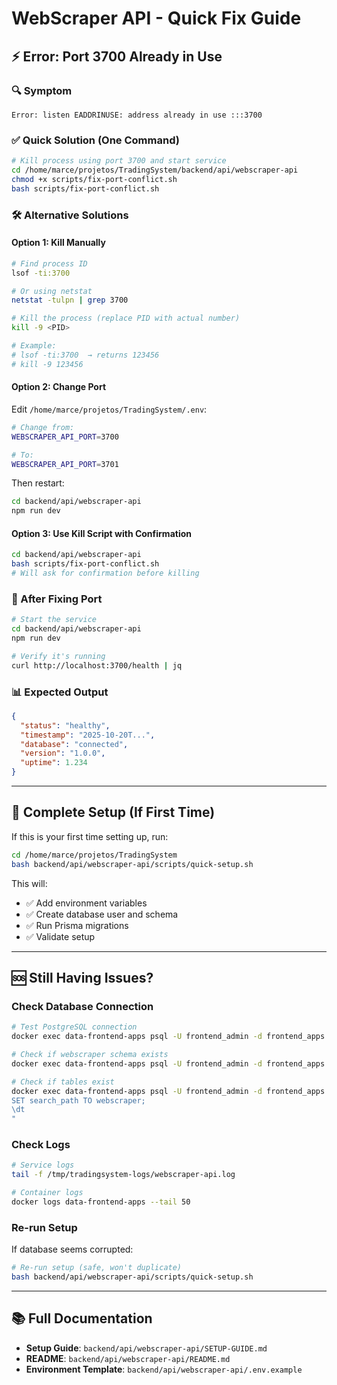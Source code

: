 # WebScraper API - Quick Fix Guide

## ⚡ Error: Port 3700 Already in Use

### 🔍 Symptom

```
Error: listen EADDRINUSE: address already in use :::3700
```

### ✅ Quick Solution (One Command)

```bash
# Kill process using port 3700 and start service
cd /home/marce/projetos/TradingSystem/backend/api/webscraper-api
chmod +x scripts/fix-port-conflict.sh
bash scripts/fix-port-conflict.sh
```

### 🛠️ Alternative Solutions

#### Option 1: Kill Manually

```bash
# Find process ID
lsof -ti:3700

# Or using netstat
netstat -tulpn | grep 3700

# Kill the process (replace PID with actual number)
kill -9 <PID>

# Example:
# lsof -ti:3700  → returns 123456
# kill -9 123456
```

#### Option 2: Change Port

Edit `/home/marce/projetos/TradingSystem/.env`:

```bash
# Change from:
WEBSCRAPER_API_PORT=3700

# To:
WEBSCRAPER_API_PORT=3701
```

Then restart:

```bash
cd backend/api/webscraper-api
npm run dev
```

#### Option 3: Use Kill Script with Confirmation

```bash
cd backend/api/webscraper-api
bash scripts/fix-port-conflict.sh
# Will ask for confirmation before killing
```

### 🔄 After Fixing Port

```bash
# Start the service
cd backend/api/webscraper-api
npm run dev

# Verify it's running
curl http://localhost:3700/health | jq
```

### 📊 Expected Output

```json
{
  "status": "healthy",
  "timestamp": "2025-10-20T...",
  "database": "connected",
  "version": "1.0.0",
  "uptime": 1.234
}
```

---

## 🚀 Complete Setup (If First Time)

If this is your first time setting up, run:

```bash
cd /home/marce/projetos/TradingSystem
bash backend/api/webscraper-api/scripts/quick-setup.sh
```

This will:
- ✅ Add environment variables
- ✅ Create database user and schema
- ✅ Run Prisma migrations
- ✅ Validate setup

---

## 🆘 Still Having Issues?

### Check Database Connection

```bash
# Test PostgreSQL connection
docker exec data-frontend-apps psql -U frontend_admin -d frontend_apps -c "\l"

# Check if webscraper schema exists
docker exec data-frontend-apps psql -U frontend_admin -d frontend_apps -c "\dn"

# Check if tables exist
docker exec data-frontend-apps psql -U frontend_admin -d frontend_apps -c "
SET search_path TO webscraper;
\dt
"
```

### Check Logs

```bash
# Service logs
tail -f /tmp/tradingsystem-logs/webscraper-api.log

# Container logs
docker logs data-frontend-apps --tail 50
```

### Re-run Setup

If database seems corrupted:

```bash
# Re-run setup (safe, won't duplicate)
bash backend/api/webscraper-api/scripts/quick-setup.sh
```

---

## 📚 Full Documentation

- **Setup Guide**: `backend/api/webscraper-api/SETUP-GUIDE.md`
- **README**: `backend/api/webscraper-api/README.md`
- **Environment Template**: `backend/api/webscraper-api/.env.example`
